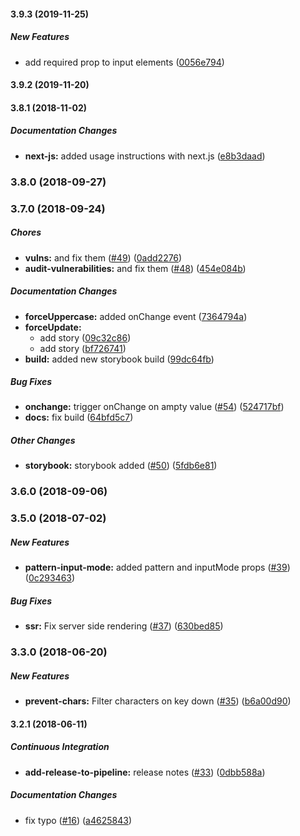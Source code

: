 #### 3.9.3 (2019-11-25)

##### New Features

*  add required prop to input elements ([0056e794](https://github.com/40818419/react-code-input/commit/0056e794cd7878ce6b6922b83f74211443d684af))

#### 3.9.2 (2019-11-20)

#### 3.8.1 (2018-11-02)

##### Documentation Changes

* **next-js:**  added usage instructions with next.js ([e8b3daad](https://github.com/40818419/react-code-input/commit/e8b3daad4d7002f75bb5554f7e19fcbe135a1d24))

### 3.8.0 (2018-09-27)

### 3.7.0 (2018-09-24)

##### Chores

* **vulns:**  and fix them ([#49](https://github.com/40818419/react-code-input/pull/49)) ([0add2276](https://github.com/40818419/react-code-input/commit/0add2276fb63f2f789fa944535238aa0837ff308))
* **audit-vulnerabilities:**  and fix them ([#48](https://github.com/40818419/react-code-input/pull/48)) ([454e084b](https://github.com/40818419/react-code-input/commit/454e084b116d57bc35f74fc862e4bd144aaf5f7c))

##### Documentation Changes

* **forceUppercase:**  added onChange event ([7364794a](https://github.com/40818419/react-code-input/commit/7364794ac040d77f850b17a7ccbcbb4d2beaa316))
* **forceUpdate:**
  *  add story ([09c32c86](https://github.com/40818419/react-code-input/commit/09c32c86be1f100f7a195a0344cdaa32f3e3a3c9))
  *  add story ([bf726741](https://github.com/40818419/react-code-input/commit/bf726741a27f8d17182fba451ec277a84b7fd8ce))
* **build:**  added new storybook build ([99dc64fb](https://github.com/40818419/react-code-input/commit/99dc64fb9390a25541b8b1c21f601a7644312b37))

##### Bug Fixes

* **onchange:**  trigger onChange on ampty value ([#54](https://github.com/40818419/react-code-input/pull/54)) ([524717bf](https://github.com/40818419/react-code-input/commit/524717bfe04ea1e7ba1295d3431b809647981058))
* **docs:**  fix build ([64bfd5c7](https://github.com/40818419/react-code-input/commit/64bfd5c7264d33329a34b8634216b017164e46f1))

##### Other Changes

* **storybook:**  storybook added ([#50](https://github.com/40818419/react-code-input/pull/50)) ([5fdb6e81](https://github.com/40818419/react-code-input/commit/5fdb6e813f22cbbca2b96ea1d5c9bacaaa73a74d))

### 3.6.0 (2018-09-06)

### 3.5.0 (2018-07-02)

##### New Features

* **pattern-input-mode:**  added pattern and inputMode props ([#39](https://github.com/40818419/react-code-input/pull/39)) ([0c293463](https://github.com/40818419/react-code-input/commit/0c2934639278b83eb05dd362427bb23bf483fb66))

##### Bug Fixes

* **ssr:**  Fix server side rendering ([#37](https://github.com/40818419/react-code-input/pull/37)) ([630bed85](https://github.com/40818419/react-code-input/commit/630bed85be597bc74707ae2871e0a54f37f57a92))

### 3.3.0 (2018-06-20)

##### New Features

* **prevent-chars:**  Filter characters on key down ([#35](https://github.com/40818419/react-code-input/pull/35)) ([b6a00d90](https://github.com/40818419/react-code-input/commit/b6a00d90fdf803d319adadd0938d7fe6d53479d7))

#### 3.2.1 (2018-06-11)

##### Continuous Integration

* **add-release-to-pipeline:**  release notes ([#33](https://github.com/40818419/react-code-input/pull/33)) ([0dbb588a](https://github.com/40818419/react-code-input/commit/0dbb588a78d3abdab4a34afb9dd46f5fb570ddb8))

##### Documentation Changes

*  fix typo ([#16](https://github.com/40818419/react-code-input/pull/16)) ([a4625843](https://github.com/40818419/react-code-input/commit/a4625843027d851252690eedd7acef2730ffe321))

